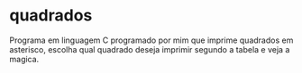# quadrados
Programa em linguagem C programado por mim que imprime quadrados em asterisco, escolha qual quadrado deseja imprimir segundo a tabela e veja a magica.
